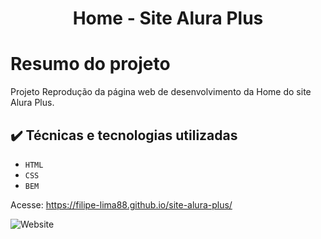 <h1 align="center"> Home - Site Alura Plus </h1>

# Resumo do projeto
Projeto Reprodução da página web de desenvolvimento da Home do site Alura Plus.

## ✔️ Técnicas e tecnologias utilizadas

- `HTML`
- `CSS`
- `BEM`

Acesse:
https://filipe-lima88.github.io/site-alura-plus/

<img alt="Website" src="https://img.shields.io/website?down_message=OFFLINE&label=SITE%20ALURA%20PLUS&style=for-the-badge&up_message=ONLINE&url=https%3A%2F%2Ffilipe-lima88.github.io%2Fsite-alura-plus%2F">
